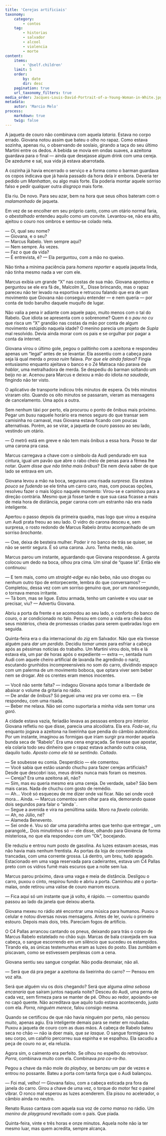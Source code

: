 ```yaml
---
title: 'Cerejas artificiais'
taxonomy:
    category:
        - contos
    tag:
        - historias
        - salvador
        - alcool
        - violencia
        - morte
content:
    items:
        - '@self.children'
    limit: 5
    order:
        by: date
        dir: desc
    pagination: true
    url_taxonomy_filters: true
media_order: Jacques-Louis-David-Portrait-of-a-Young-Woman-in-White.jpg
metadata:
    autor: 'Marcio Melo'
process:
    markdown: true
    twig: false
---
```


A jaqueta de couro não combinava com aquela _lataria_. Estava no corpo errado. Giovana notou assim que bateu o olho no rapaz. Como estava sozinha, apenas riu, o observando de soslaio, girando a taça do seu último Martini entre os dedos. A bebida se movia em ondas suaves, a azeitona guardava para o final — ainda que desejasse algum drink com uma cereja. De azedume e sal, sua vida já estava abarrotada.

A cozinha já havia encerrado o serviço e a forma como o barman guardava os copos indicava que já havia passado da hora dela ir embora. Deveria ter pedido um _Manhattan_, ou algo mais forte. Ela poderia montar aquele sorriso falso e pedir qualquer outra _disgraça_ mais forte. 

Ela riu. De novo. Para seu azar, bem na hora que seus olhos bateram com o _malamanhado_ de jaqueta.

Em vez de se encolher em seu próprio canto, como um otário normal faria, o _abestalhado_ entendeu aquilo como um convite. Levantou-se, não era alto, ajeitou o couro nos ombros e sentou-se colado nela.

— Oi, qual seu nome?   
— Giovana, e o seu?   
— Marcus Rabelo. Vem sempre aqui?  
— Nem sempre. Às vezes.  
— Faz o que da vida?  
— É entrevista, é? — Ela perguntou, com a mão no queixo.  

Não tinha a mínima paciência para _homens reporter_ e aquela jaqueta linda, não tinha mesmo nada a ver com ele.

Marcus exibia um grande “X” nas costas de sua mão. Giovana apontou e perguntou se ele era fã de_ Malcolm X_. Disse brincando, mas o rapaz pareceu não ter levado na esportiva e retrucou falando que era de um movimento que Giovana não conseguiu entender — e nem queria — por conta de todo barulho daquele muquifo de lugar.

Não valia a pena ir adiante com aquele papo, muito menos com o tal do Rabelo. Que idiota se apresenta com o sobrenome? Quem é o _pau no cu_ que risca um “X” grandão nas costas da mão por conta de algum movimento estúpido naquela idade? O menino parecia um projeto de _Supla_ mal resolvido. Devia ainda morar com os pais e se orgulhar por pagar a conta da internet.

Giovana virou o último gole, pegou o palitinho com a azeitona e respondeu apenas um “legal” antes de se levantar. Ela assentiu com a cabeça para seja lá qual merda o _prosa ruim_ falava. _Por que ele ainda falava_? Fingia entusiasmo enquanto ajeitava o banco e o Zé Matraca não parava de _hablar_, uma metralhadora de merda. Se despediu do barman soltando um beijo no ar. Acenou para Marcus e deixou a mão do idiota _na saudade_, fingindo não ter visto.

O aplicativo de transporte indicou três minutos de espera. Os três minutos viraram oito. Quando os oito minutos se passaram, vieram as mensagens de cancelamento. Uma após a outra.

Sem nenhum táxi por perto, ela procurou o ponto de ônibus mais próximo. Pegar um _busu_ naquele horário era menos seguro do que transar sem camisinha no carnaval, mas Giovana estava ficando com poucas alternativas. Porém, ao se virar, a jaqueta de couro passou ao seu lado, vestindo um otário. 

— O metrô está em greve e não tem mais ônibus a essa hora. Posso te dar uma carona pra casa.

Marcus carregava a chave com o símbolo da Audi pendurado em sua cintura, igual um pavão que abre o rabo cheio de penas para a fêmea lhe notar. _Quem disse que não tinha mais ônibus_? Ele nem devia saber de que lado se entrava em um.

Giovana levou a mão na boca, segurava uma risada _surpresa_. Ela estava _pouco se fudendo_ se ele tinha um carro caro, mas, com poucas opções, resolveu fazer o mais lógico naquele momento: Virou-se e caminhou para a direção contrária. Mesmo que já fosse tarde e que sua casa ficasse a mais de meia hora de distância, pegar carona com um estranho não era nada inteligente.

Apertou o passo depois da primeira quadra, mas logo que virou a esquina um Audi prata freou ao seu lado. O vidro do carona desceu e, sem surpresa, o rosto redondo de Marcus Rabelo _brotou_ acompanhado de um sorriso _brochante_. 

— Oxe, deixa de besteira mulher. Poder ir no banco de trás se quiser, se não se sentir segura. É só uma carona. Juro. Tenha medo, não.

Marcus parou um instante, aguardando que Giovana respondesse. A garota colocou um dedo na boca, olhou pra cima. Um sinal de “quase lá”. Então ele continuou:

— E tem mais, como um _straight-edge_ eu não bebo, não uso drogas ou nenhum outro tipo de entorpecente, lembra do que conversamos? — Completou, dessa vez com um sorriso genuíno que, por um nanossegundo, o tornava menos irritante.   
— Tá bom, mas se ligue. Estou armada, tenho um canivete e vou usar se precisar, viu? — Advertiu Giovana.

Abriu a porta da frente e se acomodou ao seu lado, o conforto do banco de couro, o ar condicionado no talo. Pensou em como a vida era cheia dos seus mistérios, cheia de promessas criadas para serem quebradas logo em seguida.

Quinta-feira era o dia internacional do _zig_ em Salvador. Não que ela tivesse alguém para _dar um perdido_. Decidiu _tomar umas_ para esfriar a cabeça após as péssimas notícias do trabalho. Um Martini virou dois, três e lá estava ela, um par de horas após o expediente — extra —, sentada num Audi com aquele cheiro artificial de lavanda lhe agredindo o nariz, escutando grunhidos incompreensíveis no som do carro, dividindo espaço com um palerma de um movimento boboca, que optara viver sem beber nem se drogar. Até os crentes eram menos inocentes.

— Você não sente falta? — indagou Giovana após tomar a liberdade de abaixar o volume da gritaria no rádio.  
— De andar de ônibus? Só peguei uma vez pra ver como era. — Ele respondeu, com uma risada.  
— Beber me relaxa. Não sei como suportaria a minha vida sem tomar uns _goró_.

A cidade estava vazia, feriadão levava as pessoas embora pro interior. Giovana refletiu no que disse, parecia uma alcoólatra. Ela era. _Foda-se_, riu enquanto jogava a azeitona na lixeirinha que pendia do câmbio automático. Por um instante, imaginou as formigas que iriam surgir pra morder aquela bunda seca de “Rabelo”. Era uma cena engraçada. Se tivesse que apostar, ela colaria todo seu dinheiro que o rapaz estava achando outra coisa, daquilo tudo. _Aposto como ele tá se sentindo. Coitado_.

— Se soubesse eu comia. Desperdício — ele comentou.  
— Você sabia que estão usando chuchu para fazer cerejas artificiais? Desde que descobri isso, meus drinks nunca mais foram os mesmos.  
— Cereja? Era uma azeitona ali, não?  
— Sim, mas eu queria mesmo era uma cereja. De verdade, sabe? São bem mais caras. Nada de chuchu com gosto de remédio.  
— Ah… Você só esqueceu de me dizer onde vai ficar. Não sei onde você mora… Ainda. — Marcus comentou sem olhar para ela, demorando quase dois segundos para falar o “ainda¨.  
— Segue a avenida e vira na penúltima saída. Moro na _favela colorida_.   
— Ah, no Júlio, né?  
— Alameda Benevento.  
— Sei onde é. Vou só dar uma paradinha antes que tenho que entregar _ um parangolé_. Dois minutinhos só — ele disse, olhando para Giovana de forma misteriosa, no que ela respondeu com um “Ok”, bocejando.

Ele reduziu e entrou num posto de gasolina. As luzes estavam acesas, mas não havia mais nenhum frentista. As portas da loja de conveniência trancadas, com uma corrente grossa. Lá dentro, um breu, tudo apagado. Estacionado em uma vaga reservada para cadeirantes, estava um C4 Pallas preto com os vidros fumê mais escuros que a noite sem lua.

Marcus parou próximo, dava uma vaga e meia de distância. Desligou o carro, puxou o cinto, respirou fundo e abriu a porta. Caminhou até o porta-malas, onde retirou uma valise de couro marrom escura. 

— Fica aqui só um instante que já volto, é rápido. — comentou quando passou ao lado da janela que deixou aberta.

Giovana mexeu no rádio até encontrar uma música para humanos. Puxou o celular e notou diversas novas mensagens. Antes de ler, ouviu o primeiro estouro. Depois mais dois, três. Pareciam fogos de artifício. 

O C4 Pallas arrancou cantando os pneus, deixando para trás o corpo de Marcus Rabelo estatelado no chão sujo. Marcas de bala cravejada em sua cabeça, o sangue escorrendo em um silêncio que sucedeu os estampidos. Tirando ela, as únicas testemunhas eram as luzes do posto. Elas zumbiam e piscavam, como se estivessem perplexas com a cena.

Giovana sentiu seu sangue congelar. Não podia desmaiar, não ali. 

— Será que dá pra pegar a azeitona da lixeirinha do carro? — Pensou em voz alta.

Será que alguém viu os dois chegando? Será que alguma _alma sebosa_ _encanaria_  que saíram juntos naquela noite? Desceu do Audi, uma perna de cada vez, sem firmeza para se manter de pé. Olhou ao redor, apoiando-se no capô quente.  Não acreditava que aquilo tudo estava acontecendo, justo com ela. _Porra, ninguém merece_, falou consigo mesma.

Quando se certificou de que não havia ninguém por perto, não pensou muito, apenas agiu. Era inteligente demais para se meter em roubadas. Puxou a jaqueta de couro com as duas mãos. A cabeça de Rabelo bateu seca no chão — não ia doer mais, que _se lasque_. O sangue formigava no seu corpo, um calafrio percorreu sua espinha e se espalhou. Ela sacudiu a peça de couro no ar, ela reluzia.

Agora sim, o caimento era perfeito. Se olhou no espelho do retrovisor. _Porra_, combinava muito com ela. Combinava _pra ca-ra-lho_.

Pegou a chave da mão mole do _playboy_, se benzeu um par de vezes e entrou no possante. Bateu a porta com tanta força que o Audi balançou. 

— Foi mal, velho! — Giovana falou, com a cabeça esticada pra fora da janela do carro. Girou a chave de uma vez, o torque do motor fez o painel vibrar. O ronco mal esperou as luzes acenderem. Ela pisou no acelerador, o câmbio ainda no neutro.

Renato Russo cantava com aquela sua voz de _corno manso_ no rádio. Um _menino de playground_ revoltado com o país. Que piada.

Quinta-feira, vinte e três horas e onze minutos. Aquela noite não ia ter mesmo luar, mas quem acredita, sempre alcança.